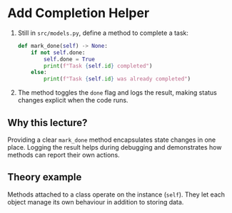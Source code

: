 # Add Completion Helper

1. Still in `src/models.py`, define a method to complete a task:
   ```python
   def mark_done(self) -> None:
       if not self.done:
           self.done = True
           print(f"Task {self.id} completed")
       else:
           print(f"Task {self.id} was already completed")
   ```
2. The method toggles the `done` flag and logs the result, making status
   changes explicit when the code runs.

## Why this lecture?

Providing a clear `mark_done` method encapsulates state changes in one
place. Logging the result helps during debugging and demonstrates how
methods can report their own actions.
## Theory example
Methods attached to a class operate on the instance (`self`). They let each object manage its own behaviour in addition to storing data.

